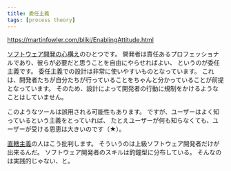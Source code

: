 ```yaml
---
title: 委任主義
tags: [process theory]
---
```


https://martinfowler.com/bliki/EnablingAttitude.html

[ソフトウェア開発の心構え](/SoftwareDevelopmentAttitude)のひとつです。
開発者は責任あるプロフェッショナルであり、彼らが必要だと思うことを自由にやらせればよい、
というのが委任主義です。
委任主義での設計は非常に使いやすいものとなっています。
これは、開発者たちが自分たちが行っていることをちゃんと分かっていることが前提となっています。
そのため、設計によって開発者の行動に規制をかけるようなことはしていません。

このようなツールは誤用される可能性もあります。
ですが、ユーザーはよく知っているという主義をとっていれば、
たとえユーザーが何も知らなくても、ユーザーが受ける恩恵は大きいのです（★）。

[直轄主義](/DirectingAttitude)の人はこう批判します。
そういうのは上級ソフトウェア開発者だけが出来るんだ。
ソフトウェア開発者のスキルは釣鐘型に分布している。
そんなのは実践的じゃない、と。

